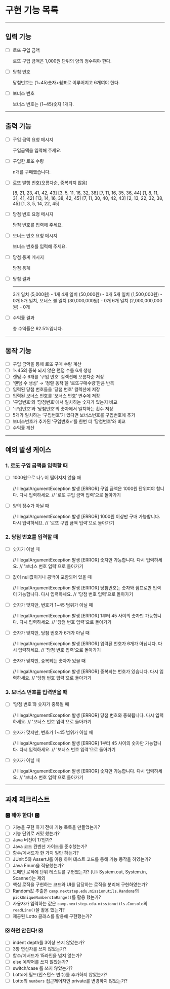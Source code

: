 # 구현 기능 목록

- - -

## 입력 기능
- [ ] 로또 구입 금액

  로또 구입 금액은 1,000원 단위의 양의 정수여야 한다.

- [ ] 당첨 번호

  당첨번호는 (1~45)숫자+쉼표로 이루어지고 6개여야 한다.

- [ ] 보너스 번호

  보너스 번호는 (1~45)숫자 1개다.

- - -

## 출력 기능

- [ ] 구입 금액 요청 메시지


    구입금액을 입력해 주세요.


- [ ] 구입한 로또 수량


    n개를 구매했습니다.


- [ ] 로또 발행 번호(오름차순, 중복되지 않음)


    [8, 21, 23, 41, 42, 43] 
    [3, 5, 11, 16, 32, 38] 
    [7, 11, 16, 35, 36, 44] 
    [1, 8, 11, 31, 41, 42] 
    [13, 14, 16, 38, 42, 45] 
    [7, 11, 30, 40, 42, 43] 
    [2, 13, 22, 32, 38, 45] 
    [1, 3, 5, 14, 22, 45]


- [ ] 당첨 번호 요청 메시지


    당첨 번호를 입력해 주세요.


- [ ] 보너스 번호 요청 메시지


    보너스 번호를 입력해 주세요.


- [ ] 당첨 통계 메시지


    당첨 통계


- [ ] 당첨 결과


    ---
    3개 일치 (5,000원) - 1개
    4개 일치 (50,000원) - 0개
    5개 일치 (1,500,000원) - 0개
    5개 일치, 보너스 볼 일치 (30,000,000원) - 0개
    6개 일치 (2,000,000,000원) - 0개


- [ ] 수익률 결과


    총 수익률은 62.5%입니다.


- - -

## 동작 기능
- [ ] 구입 금액을 통해 로또 구매 수량 계산
- [ ] 1~45의 중복 되지 않은 랜덤 수를 6개 생성
- [ ] 랜덤 수 6개를 ‘구입 번호’ 컬렉션에 오름차순 저장
- [ ] ‘랜덤 수 생성’ → ‘정렬 동작’을 ‘로또구매수량’만큼 반복
- [ ] 입력된 당첨 번호들을 ‘당첨 번호’ 컬렉션에 저장
- [ ] 입력된 보너스 번호를 ‘보너스 번호’ 변수에 저장
- [ ] ‘구입번호‘와 ‘당첨번호’에서 일치하는 숫자가 있는지 비교
- [ ] ‘구입번호’와 ‘당첨번호’의 숫자에서 일치하는 횟수 저장
- [ ] 5개가 일치하는 ‘구입번호’가 있다면 보너스번호를 구입번호에 추가
- [ ] 보너스번호가 추가된 ‘구입번호+’를 한번 더 ‘당첨번호’와 비교
- [ ] 수익률 계산

- - -

## 예외 발생 케이스
### 1. 로또 구입 금액을 입력할 때
- [ ] 1000원으로 나누어 떨어지지 않을 때


    // IllegalArgumentException 발생
    [ERROR] 구입 금액은 1000원 단위여야 합니다. 다시 입력하세요.
    // '로또 구입 금액 입력'으로 돌아가기


- [ ] 양의 정수가 아닐 때


    // IllegalArgumentException 발생
    [ERROR] 1000원 이상만 구매 가능합니다. 다시 입력하세요.
    // '로또 구입 금액 입력'으로 돌아가기


### 2. 당첨 번호를 입력할 때
- [ ] 숫자가 아닐 때


    // IllegalArgumentException 발생
    [ERROR] 숫자만 가능합니다. 다시 입력하세요.
    // '보너스 번호 입력'으로 돌아가기


- [ ] 값이 null값이거나 공백이 포함되어 있을 때


    // IllegalArgumentException 발생
    [ERROR] 당첨번호는 숫자와 쉼표로만 입력이 가능합니다. 다시 입력하세요.
    // '당첨 번호 입력'으로 돌아가기


- [ ] 숫자가 맞지만, 번호가 1~45 범위가 아닐 때


    // IllegalArgumentException 발생
    [ERROR] 1부터 45 사이의 숫자만 가능합니다. 다시 입력하세요.
    // '당첨 번호 입력'으로 돌아가기


- [ ] 숫자가 맞지만, 당첨 번호가 6개가 아닐 때


    // IllegalArgumentException 발생
    [ERROR] 입력된 번호가 6개가 아닙니다. 다시 입력하세요.
    // '당첨 번호 입력'으로 돌아가기


- [ ] 숫자가 맞지만, 중복되는 숫자가 있을 때


    // IllegalArgumentException 발생
    [ERROR] 중복되는 번호가 있습니다. 다시 입력하세요.
    // '당첨 번호 입력'으로 돌아가기


### 3. 보너스 번호를 입력받을 때
- [ ] ‘당첨 번호’와 숫자가 중복될 때


    // IllegalArgumentException 발생
    [ERROR] 당첨 번호와 중복됩니다. 다시 입력하세요.
    // '보너스 번호 입력'으로 돌아가기


- [ ] 숫자가 맞지만, 번호가 1~45 범위가 아닐 때


    // IllegalArgumentException 발생
    [ERROR] 1부터 45 사이의 숫자만 가능합니다. 다시 입력하세요.
    // '보너스 번호 입력'으로 돌아가기

- [ ] 숫자가 아닐 때


    // IllegalArgumentException 발생
    [ERROR] 숫자만 가능합니다. 다시 입력하세요.
    // '보너스 번호 입력'으로 돌아가기

- - -

## 과제 체크리스트
### 🅾️ 해야 한다! 🅾️
- [ ] 기능을 구현 하기 전에 기능 목록을 만들었는가?
- [ ] 기능 단위로 커밋 했는가?
- [ ] Java 버전이 17인가?
- [ ] Java 코드 컨벤션 가이드를 준수했는가?
- [ ] 함수/메서드가 한 가지 일만 하는가?
- [ ] JUnit 5와 AssertJ를 이용 하여 테스트 코드를 통해 기능 동작을 하였는가?
- [ ] Java Enum을 적용했는가?
- [ ] 도메인 로직에 단위 테스트를 구현했는가? (UI: System.out, System.in, Scanner)는 제외
- [ ] 핵심 로직을 구현하는 코드와 UI를 담당하는 로직을 분리해 구현하였는가?
- [ ] Random값 추출은 `camp.nextstep.edu.missionutils.Randoms`의`pickUniqueNumbersInRange()`를 활용 했는가?
- [ ] 사용자가 입력하는 값은 `camp.nextstep.edu.missionutils.Console`의`readLine()`을 활용 했는가?
- [ ] 제공된 Lotto 클래스를 활용해 구현했는가?

### ❎ 하면 안된다! ❎
- [ ] indent depth를 3이상 쓰지 않았는가?
- [ ] 3항 연산자를 쓰지 않았는가?
- [ ] 함수/메서드가 15라인을 넘지 않는가?
- [ ] else 예약어를 쓰지 않았는가?
- [ ] switch/case 를 쓰지 않았는가?
- [ ] Lotto에 필드(인스턴스 변수)를 추가하지 않았는가?
- [ ] Lotto의 `numbers` 접근제어자인 private를 변경하지 않았는가?